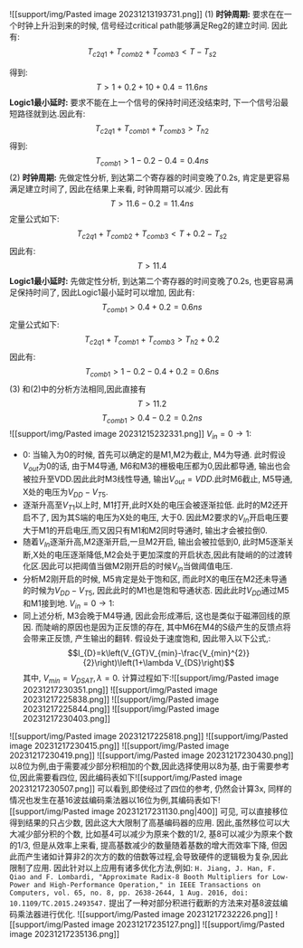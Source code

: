 ![[support/img/Pasted image 20231213193731.png]]
(1)
**时钟周期:** 要求在在一个时钟上升沿到来的时候, 信号经过critical path能够满足Reg2的建立时间. 因此有:
$$T_{c2q1}+T_{comb2}+T_{comb3}<T-T_{s2}$$

得到:$$T>1+0.2+10+0.4=11.6ns$$
**Logic1最小延时:** 要求不能在上一个信号的保持时间还没结束时, 下一个信号沿最短路径就到达.因此有:$$T_{c2q1}+T_{comb1}+T_{comb3}>T_{h2}$$
得到:$$T_{comb1}>1-0.2-0.4=0.4ns$$
(2)
**时钟周期:** 先做定性分析, 到达第二个寄存器的时间变晚了0.2s, 肯定是更容易满足建立时间了, 因此在结果上来看, 时钟周期可以减少. 因此有$$T>11.6-0.2=11.4ns$$
定量公式如下: $$T_{c2q1}+T_{comb2}+T_{comb3}<T+0.2-T_{s2}$$
因此有: $$T>11.4$$
**Logic1最小延时:** 先做定性分析, 到达第二个寄存器的时间变晚了0.2s, 也更容易满足保持时间了, 因此Logic1最小延时可以增加, 因此有:$$T_{comb1}>0.4+0.2=0.6ns$$定量公式如下:$$T_{c2q1}+T_{comb1}+T_{comb3}>T_{h2}+0.2$$
因此有:$$T_{comb1}>1-0.2-0.4+0.2=0.6ns$$
(3)
和(2)中的分析方法相同,因此直接有$$T>11.2$$$$T_{comb1}>0.4-0.2=0.2ns$$
![[support/img/Pasted image 20231215232331.png]]
$V_{in}=0\rightarrow1:$
- 0: 当输入为0的时候, 首先可以确定的是M1,M2为截止, M4为导通. 此时假设$V_{out}$为0的话, 由于M4导通, M6和M3的栅极电压都为0,因此都导通, 输出也会被拉升至VDD.因此此时M3线性导通, 输出$V_{out}=VDD$.此时M6截止, M5导通, X处的电压为$V_{DD}-V_{T5}$.
- 逐渐升高至$V_{T1}$以上时, M1打开,此时X处的电压会被逐渐拉低. 此时的M2还开启不了, 因为其S端的电压为X处的电压, 大于0. 因此M2要求的$V_{In}$开启电压要大于M1的开启电压,而又因只有M1和M2同时导通时, 输出才会被拉倒0.
- 随着$V_{In}$逐渐升高,M2逐渐开启,一旦M2开启, 输出会被拉低到0, 此时M5逐渐关断,X处的电压逐渐降低,M2会处于更加深度的开启状态,因此有陡峭的的过渡转化区.因此可以把阈值当做M2刚开启的时候$V_{In}$当做阈值电压. 
- 分析M2刚开启的时候, M5肯定是处于饱和区, 而此时X的电压在M2还未导通的时候为$V_{DD}-V_{T5}$, 因此此时的M1也是饱和导通状态. 因此此时$V_{DD}$通过M5和M1接到地.
$V_{in}=0\rightarrow1:$
- 同上述分析, M3会晚于M4导通, 因此会形成滞后, 这也是类似于磁滞回线的原因. 而陡峭的原因也是因为正反馈的存在, 其中M6在M4的S级产生的反馈点将会带来正反馈, 产生输出的翻转.
假设处于速度饱和, 因此带入以下公式,:$$I_{D}=k\left(V_{GT}V_{min}-\frac{V_{min}^{2}}{2}\right)\left(1+\lambda V_{DS}\right)$$
其中, $V_{min}=V_{DSAT},\lambda =0$.
计算过程如下:![[support/img/Pasted image 20231217230351.png]]
![[support/img/Pasted image 20231217225838.png]]
![[support/img/Pasted image 20231217225844.png]]
![[support/img/Pasted image 20231217230403.png]]

![[support/img/Pasted image 20231217225818.png]]
![[support/img/Pasted image 20231217230415.png]]
![[support/img/Pasted image 20231217230419.png]]
![[support/img/Pasted image 20231217230430.png]]
以8位为例,由于需要减少部分积相加的个数,因此选择使用以8为基, 由于需要参考位,因此需要看四位, 因此编码表如下![[support/img/Pasted image 20231217230507.png]]
可以看到,即使经过了四位的参考, 仍然会计算3x, 同样的情况也发生在基16波兹编码乘法器以16位为例,其编码表如下![[support/img/Pasted image 20231217231130.png|400]]
可见, 可以直接移位得到结果的只占少数, 因此这大大限制了高基编码器的应用. 
因此,虽然移位可以大大减少部分积的个数, 比如基4可以减少为原来个数的1/2, 基8可以减少为原来个数的1/3, 但是从效率上来看, 提高基数减少的数量随着基数的增大而效率下降, 但因此而产生诸如计算非2的次方的数的倍数等过程,会导致硬件的逻辑极为复杂,因此限制了应用. 
因此针对以上应用有诸多优化方法,例如:
`H. Jiang, J. Han, F. Qiao and F. Lombardi, "Approximate Radix-8 Booth Multipliers for Low-Power and High-Performance Operation," in IEEE Transactions on Computers, vol. 65, no. 8, pp. 2638-2644, 1 Aug. 2016, doi: 10.1109/TC.2015.2493547.`
提出了一种对部分积进行截断的方法来对基8波兹编码乘法器进行优化.
![[support/img/Pasted image 20231217232226.png]]
![[support/img/Pasted image 20231217235127.png]]
![[support/img/Pasted image 20231217235136.png]]

